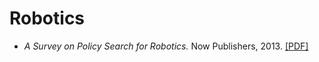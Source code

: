 # Robotics

- *A Survey on Policy Search for Robotics.* Now Publishers, 2013. [[PDF]](https://core.ac.uk/download/pdf/16454607.pdf)

